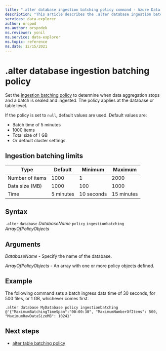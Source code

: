 ```yaml
---
title: ".alter database ingestion batching policy command - Azure Data Explorer"
description: "This article describes the .alter database ingestion batching policy command in Azure Data Explorer."
services: data-explorer
author: orspod
ms.author: orspodek
ms.reviewer: yonil
ms.service: data-explorer
ms.topic: reference
ms.date: 12/15/2021
---
```

# .alter database ingestion batching policy

Set the [ingestion batching policy](batchingpolicy.md) to determine when data aggregation stops and a batch is sealed and ingested. The policy applies at the database or table level.

If the policy is set to `null`, default values are used. Default values are:

* Batch time of 5 minutes
* 1000 items
* Total size of 1 GB
* Or default cluster settings

## Ingestion batching limits

| Type | Default | Minimum | Maximum
|---|---|---|---|
| Number of items | 1000 | 1 | 2000 |
| Data size (MB) | 1000 | 100 | 1000 |
| Time | 5 minutes | 10 seconds | 15 minutes |

## Syntax

`.alter` `database` *DatabaseName* `policy` `ingestionbatching` *ArrayOfPolicyObjects*

## Arguments

*DatabaseName* - Specify the name of the database.

*ArrayOfPolicyObjects* - An array with one or more policy objects defined.

## Example

The following command sets a batch ingress data time of 30 seconds, for 500 files, or 1 GB, whichever comes first.

```kusto
.alter database MyDatabase policy ingestionbatching @'{"MaximumBatchingTimeSpan":"00:00:30", "MaximumNumberOfItems": 500, "MaximumRawDataSizeMB": 1024}'
```

## Next steps

* [alter table batching policy](alter-table-batching-policy-command.md)